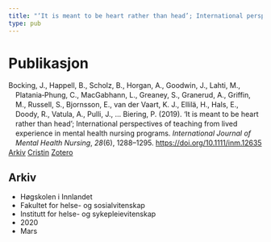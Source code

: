 ```yaml
---
title: "‘It is meant to be heart rather than head’; International perspectives of teaching from lived experience in mental health nursing programs"
type: pub
---
```

<h1>Publikasjon</h1>
<article id="csl-bib-container-P8SNBKMY" class="csl-bib-container">
  <div class="csl-bib-body" style="line-height: 1.35; padding-left: 1em; text-indent:-1em;">
  <div class="csl-entry">Bocking, J., Happell, B., Scholz, B., Horgan, A., Goodwin, J., Lahti, M., Platania&#x2010;Phung, C., MacGabhann, L., Greaney, S., Granerud, A., Griffin, M., Russell, S., Bjornsson, E., van der Vaart, K. J., Ellil&#xE4;, H., Hals, E., Doody, R., Vatula, A., Pulli, J., &#x2026; Biering, P. (2019). &#x2018;It is meant to be heart rather than head&#x2019;; International perspectives of teaching from lived experience in mental health nursing programs. <i>International Journal of Mental Health Nursing</i>, <i>28</i>(6), 1288&#x2013;1295. <a href="https://doi.org/10.1111/inm.12635">https://doi.org/10.1111/inm.12635</a></div>
</div>
  <div class="csl-bib-buttons">
    <a href="#taxonomy-article-P8SNBKMY" class="csl-bib-button">Arkiv</a>
    <a href="https://app.cristin.no/results/show.jsf?id=1799646" alt="Cristin URL" class="csl-bib-button">Cristin</a>
    <a href="http://zotero.org/groups/5022929/items/P8SNBKMY" alt="Zotero URL" class="csl-bib-button">Zotero</a>
  </div>
  <div id="csl-bib-meta-container-P8SNBKMY"></div>
</article>
<div id="csl-bib-meta-P8SNBKMY" class="csl-bib-meta">
  <article id="taxonomy-article-P8SNBKMY" class="taxonomy-article">
    <h1>Arkiv</h1>
    <ul>
      <li>Høgskolen i Innlandet</li>
      <li>Fakultet for helse- og sosialvitenskap</li>
      <li>Institutt for helse- og sykepleievitenskap</li>
      <li>2020</li>
      <li>Mars</li>
    </ul>
  </article>
</div>
